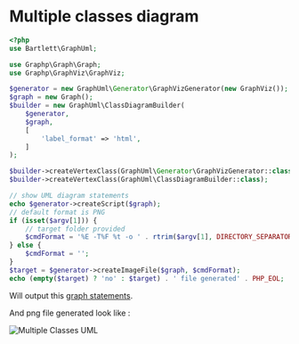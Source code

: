 # Multiple classes diagram

```php
<?php
use Bartlett\GraphUml;

use Graphp\Graph\Graph;
use Graphp\GraphViz\GraphViz;

$generator = new GraphUml\Generator\GraphVizGenerator(new GraphViz());
$graph = new Graph();
$builder = new GraphUml\ClassDiagramBuilder(
    $generator,
    $graph,
    [
        'label_format' => 'html',
    ]
);

$builder->createVertexClass(GraphUml\Generator\GraphVizGenerator::class);
$builder->createVertexClass(GraphUml\ClassDiagramBuilder::class);

// show UML diagram statements
echo $generator->createScript($graph);
// default format is PNG
if (isset($argv[1])) {
    // target folder provided
    $cmdFormat = '%E -T%F %t -o ' . rtrim($argv[1], DIRECTORY_SEPARATOR) . '/multiple_classes.graphviz.%F';
} else {
    $cmdFormat = '';
}
$target = $generator->createImageFile($graph, $cmdFormat);
echo (empty($target) ? 'no' : $target) . ' file generated' . PHP_EOL;
```

Will output this [graph statements](./multiple_classes.html.gv).

And png file generated look like :

![Multiple Classes UML](./multiple_classes.graphviz.png)
